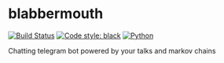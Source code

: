 # blabbermouth

[![Build Status](https://travis-ci.org/subsinthe/blabbermouth.svg?branch=master)](https://travis-ci.org/subsinthe/blabbermouth)
[![Code style: black](https://img.shields.io/badge/code%20style-black-000000.svg)](https://github.com/ambv/black)
[![Python](https://img.shields.io/badge/python-3.7-blue.svg)](https://www.python.org/downloads/release/python-370/)

Chatting telegram bot powered by your talks and markov chains

